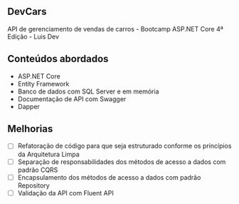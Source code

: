## DevCars
API de gerenciamento de vendas de carros - Bootcamp ASP.NET Core 4ª Edição - Luis Dev

<h2>Conteúdos abordados</h2>
<ul>
  <li>ASP.NET Core</li>
  <li>Entity Framework</li>
  <li>Banco de dados com SQL Server e em memória</li>
  <li>Documentação de API com Swagger</li>
  <li>Dapper</li>
</ul>

## Melhorias
- [ ] Refatoração de código para que seja estruturado conforme os princípios da Arquitetura Limpa
- [ ] Separação de responsabilidades dos métodos de acesso a dados com padrão CQRS
- [ ] Encapsulamento dos métodos de acesso a dados com padrão Repository
- [ ] Validação da API com Fluent API
